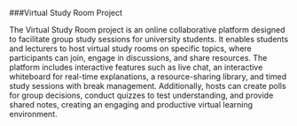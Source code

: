 
###Virtual Study Room Project

The Virtual Study Room project is an online collaborative platform designed to facilitate group study sessions for university students. It enables students and lecturers to host virtual study rooms on specific topics, where participants can join, engage in discussions, and share resources. The platform includes interactive features such as live chat, an interactive whiteboard for real-time explanations, a resource-sharing library, and timed study sessions with break management. Additionally, hosts can create polls for group decisions, conduct quizzes to test understanding, and provide shared notes, creating an engaging and productive virtual learning environment.
